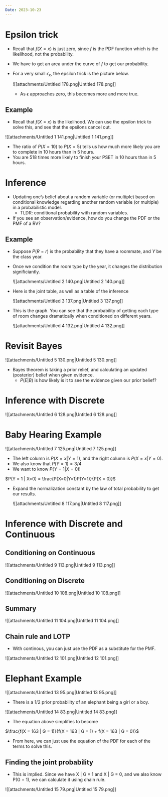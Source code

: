 ```yaml
---
Date: 2023-10-23
---
```

# Epsilon trick

- Recall that $f(X = x)$﻿ is just zero, since $f$﻿ is the PDF function which is the likelihood, not the probability.
- We have to get an area under the curve of $f$﻿ to get our probability.
- For a very small $\epsilon_x$﻿, the epsilon trick is the picture below.
    
    ![[attachments/Untitled 178.png|Untitled 178.png]]
    
    - As $\epsilon$﻿ approaches zero, this becomes more and more true.

## Example

- Recall that $f(X = x)$﻿ is the likelihood. We can use the epsilon trick to solve this, and see that the epsilons cancel out.

![[attachments/Untitled 1 141.png|Untitled 1 141.png]]

- The ratio of $P(X = 10)$﻿ to $P(X = 5)$﻿ tells us how much more likely you are to complete in 10 hours than in 5 hours.
- You are 518 times more likely to finish your PSET in 10 hours than in 5 hours.

# Inference

- Updating one’s belief about a random variable (or multiple) based on conditional knowledge regarding another random variable (or multiple) in a probabilistic model.
    - TLDR: conditional probability with random variables.
- If you see an observation/evidence, how do you change the PDF or the PMF of a RV?

## Example

- Suppose $P(R = r)$﻿ is the probability that they have a roommate, and $Y$﻿ be the class year.
- Once we condition the room type by the year, it changes the distribution significiantly.
    
    ![[attachments/Untitled 2 140.png|Untitled 2 140.png]]
    
- Here is the joint table, as well as a table of the inference
    
    ![[attachments/Untitled 3 137.png|Untitled 3 137.png]]
    
- This is the graph. You can see that the probability of getting each type of room changes dramatically when conditioned on different years.
    
    ![[attachments/Untitled 4 132.png|Untitled 4 132.png]]
    

# Revisit Bayes

![[attachments/Untitled 5 130.png|Untitled 5 130.png]]

- Bayes theorem is taking a prior relief, and calculating an updated (posterior) belief when given evidence.
    - $P(E | B)$﻿ is how likely is it to see the evidence given our prior belief?

# Inference with Discrete

![[attachments/Untitled 6 128.png|Untitled 6 128.png]]

# Baby Hearing Example

![[attachments/Untitled 7 125.png|Untitled 7 125.png]]

- The left column is $P(X = x | Y = 1)$﻿, and the right column is $P(X = x | Y = 0)$﻿.
- We also know that $P(Y = 1) = 3/4$﻿
- We want to know $P(Y = 1 | X = 0)$﻿!

$P(Y = 1 | X=0) = \frac{P(X=0|Y=1)P(Y=1)}{P(X = 0)}$

- Expand the normalization constant by the law of total probability to get our results.
    
    ![[attachments/Untitled 8 117.png|Untitled 8 117.png]]
    

# Inference with Discrete and Continuous

## Conditioning on Continuous

![[attachments/Untitled 9 113.png|Untitled 9 113.png]]

## Conditioning on Discrete

![[attachments/Untitled 10 108.png|Untitled 10 108.png]]

## Summary

![[attachments/Untitled 11 104.png|Untitled 11 104.png]]

## Chain rule and LOTP

- With continous, you can just use the PDF as a substitute for the PMF.

![[attachments/Untitled 12 101.png|Untitled 12 101.png]]

# Elephant Example

![[attachments/Untitled 13 95.png|Untitled 13 95.png]]

- There is a 1/2 prior probability of an elephant being a girl or a boy.

![[attachments/Untitled 14 83.png|Untitled 14 83.png]]

- The equation above simplifies to become

$\frac{f(X = 163 | G = 1)}{f(X = 163 | G = 1) + f(X = 163 | G = 0)}$

- From here, we can just use the equation of the PDF for each of the terms to solve this.

## Finding the joint probability

- This is implied. Since we have X | G = 1 and X | G = 0, and we also know P(G = 1), we can calculate it using chain rule.

![[attachments/Untitled 15 79.png|Untitled 15 79.png]]